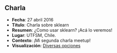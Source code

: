 ## Charla
* **Fecha**: 27 abril 2016
* **Título**: Charla sobre sklearn 
* **Resumen**: ¿Como usar sklearn? ¡Acá lo veremos!
* **Lugar**: UTFSM, Chile.
* **Contexto**: ¡Mi segunda charla meetup!
* **Visualización**: [Diversas opciones](https://htmlpreview.github.io/?https://github.com/sebastiandres/talk_2016_03_python_meetup_pandas/blob/main/index.html)